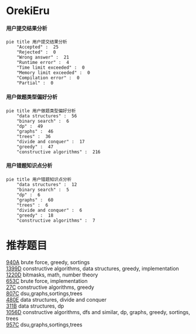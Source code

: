 # OrekiEru

<!-- tabs:start -->



#### **用户提交结果分析**

```mermaid
pie title 用户提交结果分析
    "Accepted" :  25
    "Rejected" :  0
    "Wrong answer" :  21
    "Runtime error" :  4
    "Time limit exceeded" :  0
    "Memory limit exceeded" :  0
    "Compilation error" :  0
    "Partial" :  0
```

#### **用户做题类型偏好分析**

```mermaid
pie title 用户做题类型偏好分析
    "data structures" :  56
    "binary search" :  6
    "dp" :  49
    "graphs" :  46
    "trees" :  36
    "divide and conquer" :  17
    "greedy" :  47
    "constructive algorithms" :  216
```
#### **用户错题知识点分析**

```mermaid
pie title 用户错题知识点分析
    "data structures" :  12
    "binary search" :  5
    "dp" :  6
    "graphs" :  60
    "trees" :  6
    "divide and conquer" :  6
    "greedy" :  18
    "constructive algorithms" :  7
```



<!-- tabs:end -->
# 推荐题目
[940A](https://codeforces.com/contest/940/problem/A)		brute force,
                        greedy,
                        sortings		  
[1399D](https://codeforces.com/contest/1399/problem/D)		constructive algorithms,
                        data structures,
                        greedy,
                        implementation		  
[1220D](https://codeforces.com/contest/1220/problem/D)		bitmasks,
                        math,
                        number theory		  
[653C](https://codeforces.com/contest/653/problem/C)		brute force,
                        implementation		  
[27C](https://codeforces.com/contest/27/problem/C)		constructive algorithms,
                        greedy		  
[807C](https://codeforces.com/contest/807/problem/C)		dsu,graphs,sortings,trees		  
[480E](https://codeforces.com/contest/480/problem/E)		data structures,
                        divide and conquer		  
[311B](https://codeforces.com/contest/311/problem/B)		data structures,
                        dp		  
[1056D](https://codeforces.com/contest/1056/problem/D)		constructive algorithms,
                        dfs and similar,
                        dp,
                        graphs,
                        greedy,
                        sortings,
                        trees		  
[957C](https://codeforces.com/contest/957/problem/C)		dsu,graphs,sortings,trees		  
